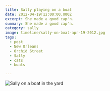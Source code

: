 ```yaml
---
title: Sally playing on a boat
date: 2012-04-19T12:00:00.000Z
excerpt: She made a good cap'n.
summary: She made a good cap'n.
category: sally
image: timeline/sally-on-boat-apr-19-2012.jpg
tags:
  - post 
  - New Orleans
  - Orchid Street
  - Sally
  - cats
  - boats

---
```


![Sally on a boat in the yard](/static/img/sally/sally-on-boat-apr-19-2012.jpg "Sally on a boat in the yard")
